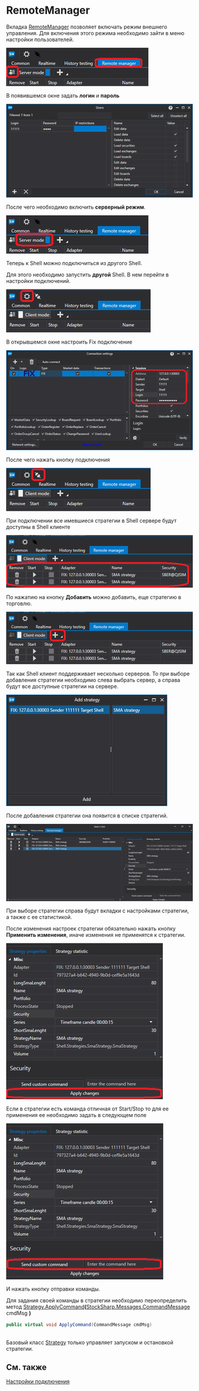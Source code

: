# RemoteManager

Вкладка [RemoteManager]() позволяет включать режим внешнего управления. Для включения этого режима необходимо зайти в меню настройки пользователей.

![Shell RemoteManager 00](../../../images/shell_remotemanager_00.png)

В появившемся окне задать **логин** и **пароль**

![Shell RemoteManager 01](../../../images/shell_remotemanager_01.png)

После чего необходимо включить **серверный режим**. 

![Shell RemoteManager 02](../../../images/shell_remotemanager_02.png)

Теперь к Shell можно подключиться из другого Shell. 

Для этого необходимо запустить **другой** Shell. В нем перейти в настройки подключений.

![Shell RemoteManager 03](../../../images/shell_remotemanager_03.png)

В открывшемся окне настроить Fix подключение

![Shell RemoteManager 04](../../../images/shell_remotemanager_04.png)

После чего нажать кнопку подключения

![Shell RemoteManager 05](../../../images/shell_remotemanager_05.png)

При подключении все имевшиеся стратегии в Shell сервере будут доступны в Shell клиенте

![Shell RemoteManager 06](../../../images/shell_remotemanager_06.png)

По нажатию на кнопку **Добавить** можно добавить, еще стратегию в торговлю.

![Shell RemoteManager 07](../../../images/shell_remotemanager_07.png)

Так как Shell клиент поддерживает несколько серверов. То при выборе добавления стратегии необходимо слева выбрать сервер, а справа будут все доступные стратегии на сервере.

![Shell RemoteManager 08](../../../images/shell_remotemanager_08.png)

После добавления стратегии она появится в списке стратегий.

![Shell RemoteManager 09](../../../images/shell_remotemanager_09.png)

При выборе стратегии справа будут вкладки с настройками стратегии, а также с ее статистикой.

После изменения настроек стратегии обязательно нажать кнопку **Применить изменения**, иначе изменения не применятся к стратегии.

![Shell RemoteManager 10](../../../images/shell_remotemanager_10.png)

Если в стратегии есть команда отличная от Start\/Stop то для ее применения ее необходимо задать в следующем поле

![Shell RemoteManager 11](../../../images/shell_remotemanager_11.png)

И нажать кнопку отправки команды.

Для задания своей команды в стратегии необходимо переопределить метод [Strategy.ApplyCommand](xref:StockSharp.Algo.Strategies.Strategy.ApplyCommand(StockSharp.Messages.CommandMessage))**(**[StockSharp.Messages.CommandMessage](xref:StockSharp.Messages.CommandMessage) cmdMsg **)**

```cs
public virtual void ApplyCommand(CommandMessage cmdMsg)
		
```

Базовый класс [Strategy](xref:StockSharp.Algo.Strategies.Strategy) только управляет запуском и остановкой стратегии.

## См. также

[Настройки подключения](../connections_settings.md)
